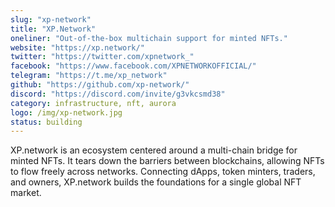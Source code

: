```yaml
---
slug: "xp-network"
title: "XP.Network"
oneliner: "Out-of-the-box multichain support for minted NFTs."
website: "https://xp.network/"
twitter: "https://twitter.com/xpnetwork_"
facebook: "https://www.facebook.com/XPNETWORKOFFICIAL/"
telegram: "https://t.me/xp_network"
github: "https://github.com/xp-network/"
discord: "https://discord.com/invite/g3vkcsmd38"
category: infrastructure, nft, aurora
logo: /img/xp-network.jpg
status: building
---
```


XP.network is an ecosystem centered around a multi-chain bridge for minted NFTs. It tears down the barriers between blockchains, allowing NFTs to flow freely across networks. Connecting dApps, token minters, traders, and owners, XP.network builds the foundations for a single global NFT market.

